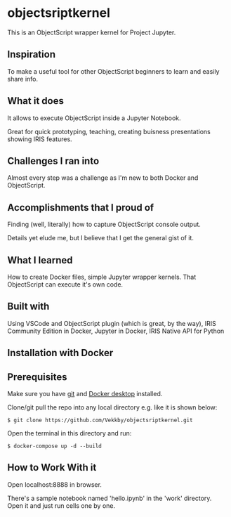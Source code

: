 # objectsriptkernel
This is an ObjectScript wrapper kernel for Project Jupyter.

## Inspiration
To make a useful tool for other ObjectScript beginners to learn and easily share info.

## What it does
It allows to execute ObjectScript inside a Jupyter Notebook.

Great for quick prototyping, teaching, creating buisness presentations showing IRIS features.

## Challenges I ran into
Almost every step was a challenge as I'm new to both Docker and ObjectScript.

## Accomplishments that I proud of
Finding (well, literally) how to capture ObjectScript console output.

Details yet elude me, but I believe that I get the general gist of it.

## What I learned
How to create Docker files, simple Jupyter wrapper kernels. That ObjectScript can execute it's own code.

## Built with
Using VSCode and ObjectScript plugin (which is great, by the way), IRIS Community Edition in Docker,
Jupyter in Docker, IRIS Native API for Python


## Installation with Docker

## Prerequisites
Make sure you have [git](https://git-scm.com/book/en/v2/Getting-Started-Installing-Git) and [Docker desktop](https://www.docker.com/products/docker-desktop) installed.


Clone/git pull the repo into any local directory e.g. like it is shown below:

```
$ git clone https://github.com/Vekkby/objectsriptkernel.git
```

Open the terminal in this directory and run:

```
$ docker-compose up -d --build
```

## How to Work With it

Open localhost:8888 in browser.

There's a sample notebook named 'hello.ipynb' in the 'work' directory. Open it and just run cells one by one.